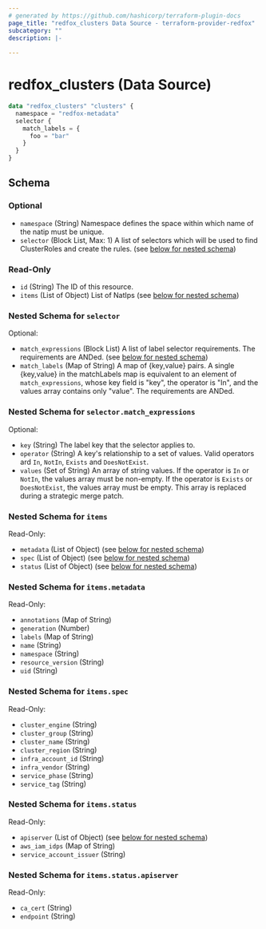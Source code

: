 ```yaml
---
# generated by https://github.com/hashicorp/terraform-plugin-docs
page_title: "redfox_clusters Data Source - terraform-provider-redfox"
subcategory: ""
description: |-
  
---
```


# redfox_clusters (Data Source)
```terraform
data "redfox_clusters" "clusters" {
  namespace = "redfox-metadata"
  selector {
    match_labels = {
      foo = "bar"
    }
  }
}
```




<!-- schema generated by tfplugindocs -->
## Schema

### Optional

- `namespace` (String) Namespace defines the space within which name of the natip must be unique.
- `selector` (Block List, Max: 1) A list of selectors which will be used to find ClusterRoles and create the rules. (see [below for nested schema](#nestedblock--selector))

### Read-Only

- `id` (String) The ID of this resource.
- `items` (List of Object) List of NatIps (see [below for nested schema](#nestedatt--items))

<a id="nestedblock--selector"></a>
### Nested Schema for `selector`

Optional:

- `match_expressions` (Block List) A list of label selector requirements. The requirements are ANDed. (see [below for nested schema](#nestedblock--selector--match_expressions))
- `match_labels` (Map of String) A map of {key,value} pairs. A single {key,value} in the matchLabels map is equivalent to an element of `match_expressions`, whose key field is "key", the operator is "In", and the values array contains only "value". The requirements are ANDed.

<a id="nestedblock--selector--match_expressions"></a>
### Nested Schema for `selector.match_expressions`

Optional:

- `key` (String) The label key that the selector applies to.
- `operator` (String) A key's relationship to a set of values. Valid operators ard `In`, `NotIn`, `Exists` and `DoesNotExist`.
- `values` (Set of String) An array of string values. If the operator is `In` or `NotIn`, the values array must be non-empty. If the operator is `Exists` or `DoesNotExist`, the values array must be empty. This array is replaced during a strategic merge patch.



<a id="nestedatt--items"></a>
### Nested Schema for `items`

Read-Only:

- `metadata` (List of Object) (see [below for nested schema](#nestedobjatt--items--metadata))
- `spec` (List of Object) (see [below for nested schema](#nestedobjatt--items--spec))
- `status` (List of Object) (see [below for nested schema](#nestedobjatt--items--status))

<a id="nestedobjatt--items--metadata"></a>
### Nested Schema for `items.metadata`

Read-Only:

- `annotations` (Map of String)
- `generation` (Number)
- `labels` (Map of String)
- `name` (String)
- `namespace` (String)
- `resource_version` (String)
- `uid` (String)


<a id="nestedobjatt--items--spec"></a>
### Nested Schema for `items.spec`

Read-Only:

- `cluster_engine` (String)
- `cluster_group` (String)
- `cluster_name` (String)
- `cluster_region` (String)
- `infra_account_id` (String)
- `infra_vendor` (String)
- `service_phase` (String)
- `service_tag` (String)


<a id="nestedobjatt--items--status"></a>
### Nested Schema for `items.status`

Read-Only:

- `apiserver` (List of Object) (see [below for nested schema](#nestedobjatt--items--status--apiserver))
- `aws_iam_idps` (Map of String)
- `service_account_issuer` (String)

<a id="nestedobjatt--items--status--apiserver"></a>
### Nested Schema for `items.status.apiserver`

Read-Only:

- `ca_cert` (String)
- `endpoint` (String)


